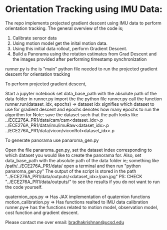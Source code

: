 # Orientation Tracking using IMU Data:

The repo implements projected gradient descent using IMU data to perform orientation tracking.
The general overview of the code is;
1. Calibrate sensor data
2. Using motion model get the inital motion data. 
3. Using this initial data rollout, perform Gradient Descent.
4. Build a Panorama using the rotation estimates from Grad Descent and the images provided after performing timestamp synchronization 

runner.py is the is "main" python file needed to run the projected gradient descent for orientation tracking

To perform projected gradient descent,

Start a jupyter notebook
set data_base_path with the absolute path of the data folder in runner.py
import the the python file runner.py
call the function runner.run(dataset_idx, epochs) => dataset idx signifies which dataset to use for gradient descent and epochs denotes how many epochs to run the algorithm for
Note: save the dataset such that the path looks like ../ECE276A_PR1/data/cam/cam<dataset_idx>.p ../ECE276A_PR1/data/imu/imuRaw<dataset_idx>.p ../ECE276A_PR1/data/vicon/viconRot<dataset_idx>.p

To generate panorama use panaroma_gen.py

Open the file panaroma_gen.py, set the dataset index corresponding to which dataset you would like to create the panorama for.
Also, set data_base_path with the absolute path of the data folder ie; something like /path/../ECE276A_PR1/data/
open a terminal and then run "python panaroma_gen.py"
The output of the script is stored in the path "../ECE276A_PR1/data/outputs/<dataset_idx>/pan.jpg"
PS: CHECK "../ECE276A_PR1/data/outputs/" to see the results if you do not want to run the code yourself.

quaternion_ops.py => Has JAX implementation of quaternion functions motion_calibration.py => Has functions realted to IMU data calibration runner.py=> has the functions related to motion model, observation model, cost function and gradient descent.

Please contact me over email: bradhakrishnan@ucsd.edu
